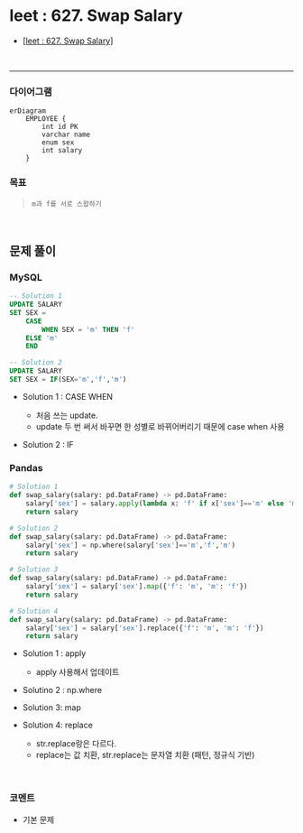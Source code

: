 # leet : 627. Swap Salary
* [[leet : 627. Swap Salary]](https://leetcode.com/problems/swap-salary/description/)
<br>

---

### **다이어그램**
```mermaid
erDiagram
    EMPLOYEE {
        int id PK
        varchar name
        enum sex
        int salary
    }
```

### **목표**
> `m과 f를 서로 스왑하기`

<br>

## 문제 풀이

### **MySQL**
```SQL
-- Solution 1
UPDATE SALARY
SET SEX =
    CASE
        WHEN SEX = 'm' THEN 'f'
    ELSE 'm'
    END

-- Solution 2
UPDATE SALARY
SET SEX = IF(SEX='m','f','m')
```

* Solution 1 : CASE WHEN
  * 처음 쓰는 update.
  * update 두 번 써서 바꾸면 한 성별로 바뀌어버리기 때문에 case when 사용
  
* Solution 2 : IF
  
### **Pandas**
```python
# Solution 1
def swap_salary(salary: pd.DataFrame) -> pd.DataFrame:
    salary['sex'] = salary.apply(lambda x: 'f' if x['sex']=='m' else 'm', axis=1)
    return salary

# Solution 2
def swap_salary(salary: pd.DataFrame) -> pd.DataFrame:
    salary['sex'] = np.where(salary['sex']=='m','f','m')
    return salary

# Solution 3
def swap_salary(salary: pd.DataFrame) -> pd.DataFrame:
    salary['sex'] = salary['sex'].map({'f': 'm', 'm': 'f'})
    return salary

# Solution 4
def swap_salary(salary: pd.DataFrame) -> pd.DataFrame:
    salary['sex'] = salary['sex'].replace({'f': 'm', 'm': 'f'})
    return salary
```

* Solution 1 : apply
  * apply 사용해서 업데이트
  
* Solutino 2 : np.where
  
* Solution 3: map

* Solution 4: replace
  * str.replace랑은 다르다.
  * replace는 값 치환, str.replace는 문자열 치환 (패턴, 정규식 기반)
<br>

### **코멘트**
* 기본 문제

